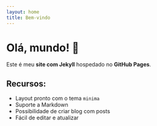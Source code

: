 ```yaml
---
layout: home
title: Bem-vindo
---
```


# Olá, mundo! 👋

Este é meu **site com Jekyll** hospedado no **GitHub Pages**.

## Recursos:
- Layout pronto com o tema `minima`
- Suporte a Markdown
- Possibilidade de criar blog com posts
- Fácil de editar e atualizar
